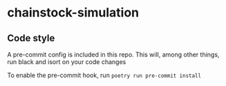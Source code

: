 # chainstock-simulation

## Code style
A pre-commit config is included in this repo.
This will, among other things, run black and isort on your code changes

To enable the pre-commit hook, run `poetry run pre-commit install`
